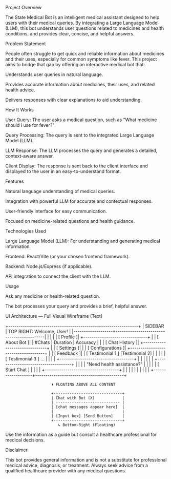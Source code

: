 Project Overview

The State Medical Bot is an intelligent medical assistant designed to help users with their medical queries. By integrating a Large Language Model (LLM), this bot understands user questions related to medicines and health conditions, and provides clear, concise, and helpful answers.

Problem Statement

People often struggle to get quick and reliable information about medicines and their uses, especially for common symptoms like fever. This project aims to bridge that gap by offering an interactive medical bot that:

Understands user queries in natural language.

Provides accurate information about medicines, their uses, and related health advice.

Delivers responses with clear explanations to aid understanding.

How It Works

User Query: The user asks a medical question, such as "What medicine should I use for fever?"

Query Processing: The query is sent to the integrated Large Language Model (LLM).

LLM Response: The LLM processes the query and generates a detailed, context-aware answer.

Client Display: The response is sent back to the client interface and displayed to the user in an easy-to-understand format.

Features

Natural language understanding of medical queries.

Integration with powerful LLM for accurate and contextual responses.

User-friendly interface for easy communication.

Focused on medicine-related questions and health guidance.

Technologies Used

Large Language Model (LLM): For understanding and generating medical information.

Frontend: React/Vite (or your chosen frontend framework).

Backend: Node.js/Express (if applicable).

API integration to connect the client with the LLM.

Usage

Ask any medicine or health-related question.

The bot processes your query and provides a brief, helpful answer.



UI Architecture — Full Visual Wireframe (Text)

  +---------------------------------------------------------------+
| SIDEBAR           |      TOP RIGHT: Welcome, User!           |
|-------------------+-------------------------------------------|
|                   |                                           |
|  [ Profile        ]|  +-------------------------------+       |
|  [ About Bot      ]|  | #Chats     | Duration | Accuracy |    |
|  [ Chat History   ]|  +-------------------------------+       |
|  [ Settings       ]|                                           |
|  [ Configurations ]|  +------------------------------------+  |
|  [ Feedback       ]|  | [ Testimonial 1 ] [Testimonial 2] |  |
|                   |  | [ Testimonial 3 ] ...              |  |
|                   |  +------------------------------------+  |
|                   |                                           |
|                   |  +------------------------------------+  |
|                   |  | "Need health assistance?"           | |
|                   |  | [ Start Chat ]                      | |
|                   |  +------------------------------------+  |
|                   |                                           |
|                   |                                           |
|                   |                                           |
+-------------------+-------------------------------------------+

                        ⬇️ FLOATING ABOVE ALL CONTENT

                        +------------------------------+
                        | Chat with Bot (X)            |
                        | ---------------------------- |
                        | [chat messages appear here]  |
                        |                              |
                        | [Input box] [Send Button]    |
                        +------------------------------+
                           ↳ Bottom-Right (Floating)


Use the information as a guide but consult a healthcare professional for medical decisions.

Disclaimer

This bot provides general information and is not a substitute for professional medical advice, diagnosis, or treatment. Always seek advice from a qualified healthcare provider with any medical questions.
